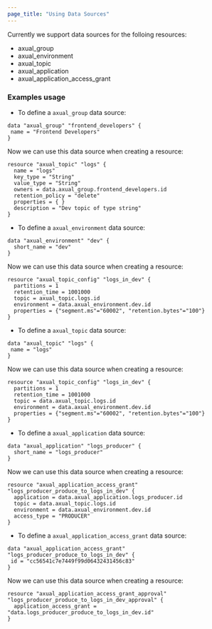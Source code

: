 ```yaml
---
page_title: "Using Data Sources"
---
```


Currently we support data sources for the folloing resources:
- axual_group
- axual_environment
- axual_topic
- axual_application
- axual_application_access_grant


### Examples usage 

- To define a `axual_group` data source:

```shell
data "axual_group" "frontend_developers" {
 name = "Frontend Developers"
}
```
Now we can use this data source when creating a resource: 

```shell
resource "axual_topic" "logs" {
  name = "logs"
  key_type = "String"
  value_type = "String"
  owners = data.axual_group.frontend_developers.id
  retention_policy = "delete"
  properties = { }
  description = "Dev topic of type string"
}
```

- To define  a `axual_environment` data source:

```shell
data "axual_environment" "dev" {
  short_name = "dev"
}
```
Now we can use this data source when creating a resource: 

```shell
resource "axual_topic_config" "logs_in_dev" {
  partitions = 1
  retention_time = 1001000
  topic = axual_topic.logs.id
  environment = data.axual_environment.dev.id
  properties = {"segment.ms"="60002", "retention.bytes"="100"}
}
```

- To define  a `axual_topic` data source:

```shell
data "axual_topic" "logs" {
 name = "logs"
}
```
Now we can use this data source when creating a resource: 

```shell
resource "axual_topic_config" "logs_in_dev" {
  partitions = 1
  retention_time = 1001000
  topic = data.axual_topic.logs.id
  environment = data.axual_environment.dev.id
  properties = {"segment.ms"="60002", "retention.bytes"="100"}
}
```

- To define  a `axual_application` data source:

```shell
data "axual_application" "logs_producer" {
  short_name = "logs_producer"
}
```
Now we can use this data source when creating a resource: 

```shell
resource "axual_application_access_grant" "logs_producer_produce_to_logs_in_dev" {
  application = data.axual_application.logs_producer.id
  topic = data.axual_topic.logs.id
  environment = data.axual_environment.dev.id
  access_type = "PRODUCER"
}
```

- To define  a `axual_application_access_grant` data source:

```shell
data "axual_application_access_grant" "logs_producer_produce_to_logs_in_dev" {
 id = "cc56541c7e7449f99d06432431456c83"
}
```
Now we can use this data source when creating a resource: 

```shell
resource "axual_application_access_grant_approval" "logs_producer_produce_to_logs_in_dev_approval" {
  application_access_grant = "data.logs_producer_produce_to_logs_in_dev.id"
}
```
